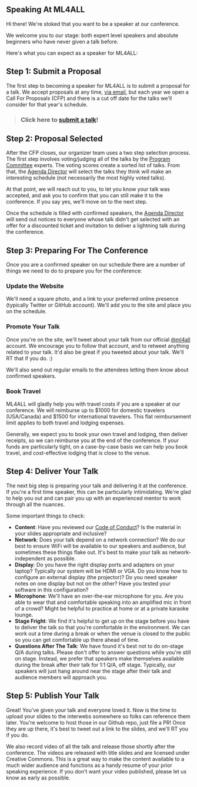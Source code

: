 Speaking At ML4ALL
------------------

Hi there! We're stoked that you want to be a speaker at our conference.

We welcome you to our stage: both expert level speakers and absolute beginners who have never given a talk before.

Here's what you can expect as a speaker for ML4ALL:

## Step 1: Submit a Proposal

The first step to becoming a speaker for ML4ALL is to submit a proposal for a talk. We accept proposals at any time, [via email][ml4allconf@gmail.com], but each year we open a Call For Proposals (CFP) and there is a cut off date for the talks we'll consider for that year's schedule.

> ### Click here to [submit a talk][cfp]!

## Step 2: Proposal Selected

After the CFP closes, our organizer team uses a two step selection process. The first step involves voting/judging all of the talks by the [Program Committee](get-involved.html#program-committee) experts. The voting scores create a sorted list of talks. From that, the [Agenda Director](get-involved.html#agenda-director) will select the talks they think will make an interesting schedule (not necessarily the most highly voted talks).

At that point, we will reach out to you, to let you know your talk was accepted, and ask you to confirm that you can still make it to the conference. If you say yes, we'll move on to the next step.

Once the schedule is filled with confirmed speakers, the [Agenda Director](get-involved.html#agenda-director) will send out notices to everyone whose talk didn't get selected with an offer for a discounted ticket and invitation to deliver a lightning talk during the conference.

## Step 3: Preparing For The Conference

Once you are a confirmed speaker on our schedule there are a number of things we need to do to prepare you for the conference:

### Update the Website

We'll need a square photo, and a link to your preferred online presence (typically Twitter or GitHub account). We'll add you to the site and place you on the schedule.

### Promote Your Talk

Once you're on the site, we'll tweet about your talk from our official [\@ml4all][twitter] account. We encourage you to follow that account, and to retweet anything related to your talk. It'd also be great if you tweeted about your talk. We'll RT that if you do. :)

We'll also send out regular emails to the attendees letting them know about confirmed speakers.

### Book Travel

ML4ALL will gladly help you with travel costs if you are a speaker at our conference. We will reimburse up to $1000 for domestic travelers (USA/Canada) and $1500 for international travelers. This flat reimbursement limit applies to both travel and lodging expenses.

Generally, we expect you to book your own travel and lodging, then deliver receipts, so we can reimburse you at the end of the conference. If your funds are particularly tight, on a case-by-case basis we can help you book travel, and cost-effective lodging that is close to the venue.


## Step 4: Deliver Your Talk

The next big step is preparing your talk and delivering it at the conference. If you're a first time speaker, this can be particularly intimidating. We're glad to help you out and can pair you up with an experienced mentor to work through all the nuances.

Some important things to check:

- **Content**: Have you reviewed our [Code of Conduct][code of conduct]? Is the material in your slides appropriate and inclusive?
- **Network**: Does your talk depend on a network connection? We do our best to ensure WiFi will be available to our speakers and audience, but sometimes these things flake out. It's best to make your talk as network-independent as possible.
- **Display**: Do you have the right display ports and adapters on your laptop? Typically our system will be HDMI or VGA. Do you know how to configure an external display (the projector)? Do you need speaker notes on one display but not on the other? Have you tested your software in this configuration?
- **Microphone**: We'll have an over-the-ear microphone for you. Are you able to wear that and comfortable speaking into an amplified mic in front of a crowd? Might be helpful to practice at home or at a private karaoke lounge.
- **Stage Fright**: We find it's helpful to get up on the stage before you have to deliver the talk so that you're comfortable in the environment. We can work out a time during a break or when the venue is closed to the public so you can get comfortable up there ahead of time.
- **Questions After The Talk**: We have found it's best not to do on-stage Q/A during talks. Please don't offer to answer questions while you're still on stage. Instead, we prefer that speakers make themselves available during the break after their talk for 1:1 Q/A, off stage. Typically, our speakers will just hang around near the stage after their talk and audience members will approach you.

## Step 5: Publish Your Talk

Great! You've given your talk and everyone loved it. Now is the time to upload your slides to the interwebs somewhere so folks can reference them later. You're welcome to host those in our Github repo, just file a PR! Once they are up there, it's best to tweet out a link to the slides, and we'll RT you if you do.

We also record video of all the talk and release those shortly after the conference. The videos are released with title slides and are licensed under Creative Commons. This is a great way to make the content available to a much wider audience and functions as a handy resume of your prior speaking experience. If you don't want your video published, please let us know as early as possible.

[twitter]: http://twitter.com/ml4all
[ml4allconf@gmail.com]: mailto:ml4allconf@gmail.com
[code of conduct]: code-of-conduct.html "Code of Conduct"
[cfp]: https://goo.gl/forms/iglFaBOMVSWEbMqf1